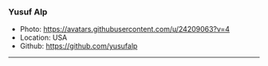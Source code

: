 ### Yusuf Alp
- Photo: https://avatars.githubusercontent.com/u/24209063?v=4
- Location: USA
- Github: https://github.com/yusufalp
***
